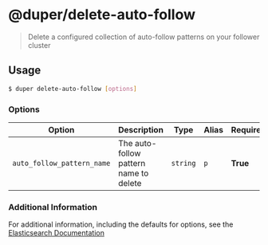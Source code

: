 # @duper/delete-auto-follow

> Delete a configured collection of auto-follow patterns on your follower cluster

## Usage

```sh
$ duper delete-auto-follow [options]
```

### Options

| Option | Description | Type | Alias | Required |
| -------- | ----------- | ------- | -------- | -------- |
| `auto_follow_pattern_name` | The auto-follow pattern name to delete | `string` | `p` | **True** |

### Additional Information

For additional information, including the defaults for options, see the [Elasticsearch Documentation](https://www.elastic.co/guide/en/elasticsearch/reference/current/ccr-delete-auto-follow-pattern.html)
